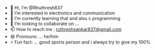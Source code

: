 - 👋 Hi, I’m @Rhuthresh837
- 👀 I’m interested in electronics and communication
- 🌱 I’m currently learning that and also c programming
- 💞️ I’m looking to collaborate on ...
- 📫 How to reach me : ruthreshsankar837@gmail.com
- 😄 Pronouns: ... he/him
- ⚡ Fun fact: ...  good sports person and i always try to give my 100% 

<!---
Rhuthresh837/Rhuthresh837 is a ✨ special ✨ repository because its `README.md` (this file) appears on your GitHub profile.
You can click the Preview link to take a look at your changes.
--->
